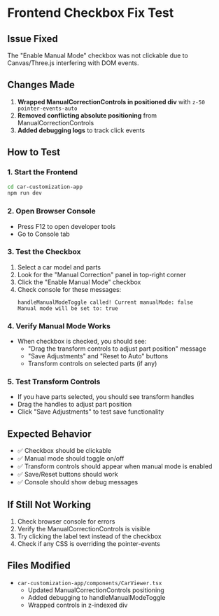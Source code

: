 # Frontend Checkbox Fix Test

## Issue Fixed
The "Enable Manual Mode" checkbox was not clickable due to Canvas/Three.js interfering with DOM events.

## Changes Made
1. **Wrapped ManualCorrectionControls in positioned div** with `z-50 pointer-events-auto`
2. **Removed conflicting absolute positioning** from ManualCorrectionControls
3. **Added debugging logs** to track click events

## How to Test

### 1. Start the Frontend
```bash
cd car-customization-app
npm run dev
```

### 2. Open Browser Console
- Press F12 to open developer tools
- Go to Console tab

### 3. Test the Checkbox
1. Select a car model and parts
2. Look for the "Manual Correction" panel in top-right corner
3. Click the "Enable Manual Mode" checkbox
4. Check console for these messages:
   ```
   handleManualModeToggle called! Current manualMode: false
   Manual mode will be set to: true
   ```

### 4. Verify Manual Mode Works
- When checkbox is checked, you should see:
  - "Drag the transform controls to adjust part position" message
  - "Save Adjustments" and "Reset to Auto" buttons
  - Transform controls on selected parts (if any)

### 5. Test Transform Controls
- If you have parts selected, you should see transform handles
- Drag the handles to adjust part position
- Click "Save Adjustments" to test save functionality

## Expected Behavior
- ✅ Checkbox should be clickable
- ✅ Manual mode should toggle on/off
- ✅ Transform controls should appear when manual mode is enabled
- ✅ Save/Reset buttons should work
- ✅ Console should show debug messages

## If Still Not Working
1. Check browser console for errors
2. Verify the ManualCorrectionControls is visible
3. Try clicking the label text instead of the checkbox
4. Check if any CSS is overriding the pointer-events

## Files Modified
- `car-customization-app/components/CarViewer.tsx`
  - Updated ManualCorrectionControls positioning
  - Added debugging to handleManualModeToggle
  - Wrapped controls in z-indexed div

